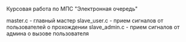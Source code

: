 Курсовая работа по МПС "Электронная очередь"

master.c - главный мастер
slave_user.c - прием сигналов от пользователей о прохождении
slave_admin.c - прием сигналов от админа о вызове пользователя